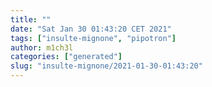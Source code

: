 ```yaml
---
title: ""
date: "Sat Jan 30 01:43:20 CET 2021"
tags: ["insulte-mignone", "pipotron"]
author: m1ch3l
categories: ["generated"]
slug: "insulte-mignone/2021-01-30-01:43:20"
---
```



